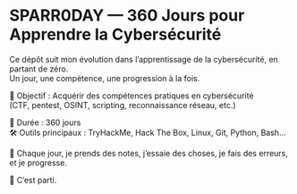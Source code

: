 # SPARR0DAY — 360 Jours pour Apprendre la Cybersécurité

Ce dépôt suit mon évolution dans l’apprentissage de la cybersécurité, en partant de zéro.  
Un jour, une compétence, une progression à la fois.

🎯 Objectif : Acquérir des compétences pratiques en cybersécurité  
(CTF, pentest, OSINT, scripting, reconnaissance réseau, etc.)

📅 Durée : 360 jours  
🛠️ Outils principaux : TryHackMe, Hack The Box, Linux, Git, Python, Bash...

📓 Chaque jour, je prends des notes, j’essaie des choses, je fais des erreurs, et je progresse.

🚀 C’est parti.
